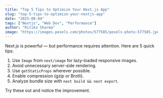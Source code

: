 ```yaml
---
title: "Top 5 Tips to Optimize Your Next.js App"
slug: "top-5-tips-to-optimize-your-nextjs-app"
date: "2025-08-04"
tags: ["Nextjs", "Web Dev", "Performance"]
author: "Ritika Sharma"
image: "https://images.pexels.com/photos/577585/pexels-photo-577585.jpeg"
---
```

Next.js is powerful — but performance requires attention. Here are 5 quick tips:

1. Use `Image` from `next/image` for lazy-loaded responsive images.
2. Avoid unnecessary server-side rendering.
3. Use `getStaticProps` wherever possible.
4. Enable compression (gzip or Brotli).
5. Analyze bundle size with `next build && next export`.

Try these out and notice the improvement.